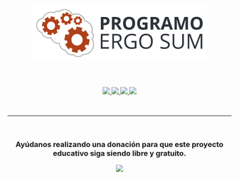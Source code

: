 <div align="center">
  <img align="center" src="logo-programo-ergo-sum.png"/>
  
  <br /><br />
  
  <a target="_blank" href="https://github.com/ProgramoErgoSum/www.programoergosum.es/actions">
    <img src="https://github.com/ProgramoErgoSum/www.programoergosum.es/workflows/github%20pages/badge.svg">
  </a>
  <a target="_blank" href="https://www.programoergosum.es/colabora">
    <img src="https://badgen.net/badge/collaborators/♥/orange">
  </a>
  <a target="_blank" href="https://www.paypal.me/programoergosum">
    <img src="https://badgen.net/badge/donations/paypal%20me/orange">
  </a>
  <a target="_blank" href="https://github.com/ProgramoErgoSum/www.programoergosum.com/blob/develop/LICENSE">
    <img src="https://badgen.net/badge/license/MIT/orange">
  </a>
</div>

<br /><hr /><br />

<div align="center">
  <h3>
    Ayúdanos realizando una donación para que este proyecto educativo siga siendo libre y gratuito.
  </h3>
  <a target="_blank" href="https://www.paypal.com/cgi-bin/webscr?cmd=_s-xclick&hosted_button_id=7N56RY2QKJJDS&source=url">
    <img width="200" src="https://www.paypalobjects.com/es_ES/ES/i/btn/btn_donateCC_LG.gif" />
  </a>
</div>
